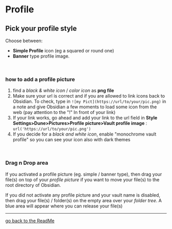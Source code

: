 # Profile
## Pick your profile style

Choose between:

- **Simple Profile** icon (eg a squared or round one) 
- **Banner** type profile image.

<br>

### how to add a profile picture

1. find a *black & white icon* / *color icon* as **png file**
2. Make sure your url is correct and if you are allowed to link icons back to Obsidian. To check, type in `![my Pict](https://url/to/your/pic.png)` in a note and give Obsidian a few moments to load some icon from the web (pay attention to the "!" In front of your link)
3. If your link works, go ahead and add your link to the url field in **Style Settings>Dune>Pictures>Profile picture>Vault profile image** : `url('https://url/to/your/pic.png')`
4. If you decide for a *black and white icon*, enable "monochrome vault profile" so you can see your icon also with dark themes

<br>

### Drag n Drop area

If you activated a profile picture (eg. simple / banner type), then drag your file(s) on top of your *profile picture* if you want to move your file(s) to the root directory of Obsidian.

If you did not activate any profile picture and your vault name is disabled, then drag your file(s) / folder(s) on the empty area over your *folder tree*. A blue area will appear where you can release your file(s)

---
[go back to the ReadMe](https://github.com/Jopp-gh/Obsidian-Dune84/tree/main)
